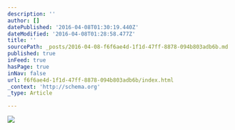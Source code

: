 ```yaml
---
description: ''
author: []
datePublished: '2016-04-08T01:30:19.440Z'
dateModified: '2016-04-08T01:28:58.477Z'
title: ''
sourcePath: _posts/2016-04-08-f6f6ae4d-1f1d-47ff-8878-094b803adb6b.md
published: true
inFeed: true
hasPage: true
inNav: false
url: f6f6ae4d-1f1d-47ff-8878-094b803adb6b/index.html
_context: 'http://schema.org'
_type: Article

---
```

![](https://the-grid-user-content.s3-us-west-2.amazonaws.com/9018f92c-5de7-4b3b-8d62-0b48c6d369ea.png)